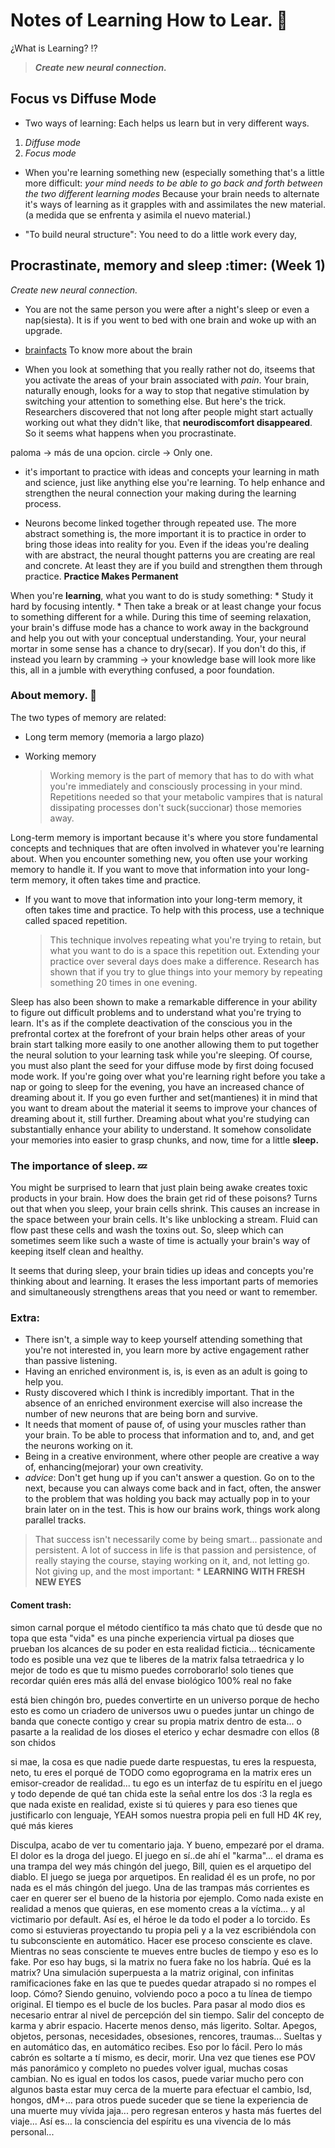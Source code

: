
# Notes of Learning How to Lear. 🚀

¿What is Learning?  :interrobang: 

> ***_Create new  neural connection._***

## Focus vs Diffuse Mode

* Two ways of learning: Each helps us learn but in very different ways.
1. *Diffuse mode*
2. *Focus mode*

- When you're learning something new (especially something that's a little more difficult:
_your mind needs to be able to go back and forth between the two different learning modes_ 
Because your brain needs to alternate it's ways of learning as it grapples with and assimilates the new material. (a medida que se enfrenta y asimila el nuevo material.)

* "To build neural structure": You need to do a little work every day, 

## Procrastinate, memory and sleep :timer: (Week 1)

_Create new  neural connection._

- You are not the same person you were after a night's sleep or even a nap(siesta). It is if you went to bed with one brain and woke up with an upgrade. 

* [brainfacts](http://www.brainfracts.org) To know more about the brain

- When you look at something that you really rather not do, itseems that you activate the areas of your brain associated with _pain_. Your brain, naturally enough, looks for a way to stop that negative stimulation by switching your attention to something else. But here's the trick. Researchers discovered that not long after people might start actually working out what they didn't like, that **neurodiscomfort disappeared**. So it seems what happens when you procrastinate.

paloma -> más de una opcion.
circle -> Only one.

* it's important to practice with ideas and concepts your learning in math and science, just like anything else you're learning. To help enhance and strengthen the neural connection your making during the learning process. 

- Neurons become linked together through repeated use. The more abstract something is, the more important it is to practice in order to bring those ideas into reality for you. Even if the ideas you're dealing with are abstract, the neural thought patterns you are creating are real and concrete. At least they are if you build and strengthen them through practice. **Practice Makes Permanent**

When you're **learning**, what you want to do is study something:
    * Study it hard by focusing intently. 
    * Then take a break or at least change your focus to something different for a while.
During this time of seeming relaxation, your brain's diffuse mode has a chance to work away in the background and help you out with your conceptual understanding. Your, your neural mortar in some sense has a chance to dry(secar). If you don't do this, if instead you learn by cramming -> your knowledge base will
look more like this, all in a jumble with everything confused, a poor foundation.

### About memory. :brain:

The two types of memory are related:

* Long term memory (memoria a largo plazo)
    > 
* Working memory
    > Working memory is the part of memory that has to do with what you're immediately and consciously processing in your mind. Repetitions needed so that your metabolic vampires that is natural dissipating processes don't suck(succionar) those memories away. 

Long-term memory is important because it's where you store fundamental concepts and techniques that are
often involved in whatever you're learning about. When you encounter something new,
you often use your working memory to handle it. If you want to move that information into your long-term memory, it often takes time and practice. 

* If you want to move that information into your long-term memory, it often takes time and practice. To help with this process, use a technique called spaced repetition. 

    > This technique involves repeating what you're trying to retain, but what you want to do is a space this repetition out. Extending your practice over several days does make a difference. Research has shown that if you try to glue things into your memory by repeating something 20 times in one evening.


Sleep has also been shown to make a remarkable difference in your ability to figure out difficult problems and to understand what you're trying to learn. It's as if the complete deactivation of the conscious you in the prefrontal cortex at the forefront of your brain helps other areas of your brain start talking more easily to one another allowing them to put together the neural solution to your learning task while you're sleeping. Of course, you must also plant the seed for your diffuse mode by first doing focused mode work. If you're going over what you're learning right before you take a nap or going to sleep for the evening, you have an increased chance of dreaming about it. If you go even further and set(mantienes) it in mind that you want to dream about the material it seems to improve your chances of dreaming about it, still further. Dreaming about what you're studying can substantially enhance your ability to understand. It somehow consolidate your memories into easier to grasp chunks, and now, time for a little **sleep.** 

### The importance of sleep. :zzz:

You might be surprised to learn that just plain being awake creates toxic products in your brain.
How does the brain get rid of these poisons? Turns out that when you sleep,
your brain cells shrink. This causes an increase in the space between your brain cells.
It's like unblocking a stream. Fluid can flow past these cells and wash the toxins out.
So, sleep which can sometimes seem like such a waste of time is actually your brain's way of keeping itself clean and healthy.

It seems that during sleep, your brain tidies up ideas and concepts you're thinking about and learning. It erases the less important parts of memories and simultaneously strengthens areas that you need or want to remember. 


### Extra:
* There isn't, a simple way to keep yourself attending something that you're not interested in, you learn more by active engagement rather than passive listening.
* Having an enriched environment is, is, is even as an adult is going to help you.
* Rusty discovered which I think is incredibly important. That in the absence of an enriched environment exercise will also increase the number of new neurons that are being born and survive.
* It needs that moment of pause of, of using your muscles rather than your brain. To be able to process that information and to, and, and get the neurons working on it.
* Being in a creative environment, where other people are creative a way of, enhancing(mejorar) your own creativity.
* _advice_: Don't get hung up if you can't answer a question. Go on to the next, because you can always come back and in fact, often, the answer to the problem that was holding you back may actually pop in to your brain later on in the test. This is how our brains work, things work along parallel tracks. 
> That success isn't necessarily come by being smart... passionate and persistent. A lot of success in life is that passion and persistence, of really staying the course, staying working on it, and, not letting go. Not giving up, and the most important: * **LEARNING WITH FRESH NEW EYES**
#### Coment trash: 

simon carnal porque el método científico ta más chato que tú desde que no topa que esta "vida" es una pinche experiencia virtual pa dioses que prueban los alcances de su poder en esta realidad ficticia... técnicamente todo es posible una vez que te liberes de la matrix falsa tetraedrica y lo mejor de todo es que tu mismo puedes corroborarlo! solo tienes que recordar quién eres más allá del envase biológico 100% real no fake

está bien chingón bro, puedes convertirte en un universo porque de hecho esto es como un criadero de universos uwu o puedes juntar un chingo de banda que conecte contigo y crear su propia matrix dentro de esta... o pasarte a la realidad de los dioses el eterico y echar desmadre con ellos (8 son chidos

si mae, la cosa es que nadie puede darte respuestas, tu eres la respuesta, neto, tu eres el porqué de TODO
como egoprograma en la matrix eres un emisor-creador de realidad... tu ego es un interfaz de tu espíritu en el juego y todo depende de qué tan chida este la señal entre los dos :3 la regla es que nada existe en realidad, existe si tú quieres y para eso tienes que justificarlo con lenguaje, YEAH somos nuestra propia peli en full HD 4K rey, qué más kieres

Disculpa, acabo de ver tu comentario jaja. Y bueno, empezaré por el drama. El dolor es la droga del juego. El juego en sí..de ahí el "karma"... el drama es una trampa del wey más chingón del juego, Bill, quien es el arquetipo del diablo. El juego se juega por arquetipos. En realidad él es un profe, no por nada es el más chingón del juego. Una de las trampas más corrientes es caer en querer ser el bueno de la historia por ejemplo. Como nada existe en realidad a menos que quieras, en ese momento creas a la víctima... y al victimario por default. Así es, el héroe le da todo el poder a lo torcido. Es como si estuvieras proyectando tu propia peli y a la vez escribiéndola con tu subconsciente en automático. Hacer ese proceso consciente es clave. Mientras no seas consciente te mueves entre bucles de tiempo y eso es lo fake. Por eso hay bugs, si la matrix no fuera fake no los habría. Qué es la matrix? Una simulación superpuesta a la matriz original, con infinitas ramificaciones fake en las que te puedes quedar atrapado si no rompes el loop. Cómo? Siendo genuino, volviendo poco a poco a tu línea de tiempo original. El tiempo es el bucle de los bucles.
Para pasar al modo dios es necesario entrar al nivel de percepción del sin tiempo. Salir del concepto de karma y abrir espacio. Hacerte menos denso, más ligerito. Soltar. Apegos, objetos, personas, necesidades, obsesiones, rencores, traumas... Sueltas y en automático das, en automático recibes. Eso por lo fácil. Pero lo más cabrón es soltarte a tí mismo, es decir, morir. Una vez que tienes ese POV más panorámico y completo no puedes volver igual, muchas cosas cambian. No es igual en todos los casos, puede variar mucho pero con algunos basta estar muy cerca de la muerte para efectuar el cambio, lsd, hongos, dM+... para otros puede suceder que se tiene la experiencia de una muerte muy vívida jaja... pero regresan enteros y hasta más fuertes del viaje...
Así es... la consciencia del espíritu es una vivencia de lo más personal...

